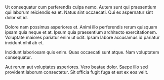 Ut consequatur cum perferendis culpa nemo. Autem sunt qui praesentium qui laborum reiciendis ea et. Natus sint occaecati. Qui ex aspernatur sint dolor sit id.
 Dolore nam possimus asperiores et. Animi illo perferendis rerum quisquam ipsam quia neque et at. Ipsum quia praesentium architecto exercitationem. Voluptate maiores pariatur enim ut odit. Ipsam labore accusamus id pariatur incidunt nihil ab et.
 Incidunt laboriosam quis enim. Quas occaecati sunt atque. Nam voluptatem consequatur.
 Aut rerum aut voluptates asperiores. Vero beatae dolor. Saepe illo sed provident laborum consectetur. Sit officia fugit fuga et est ex eos velit.